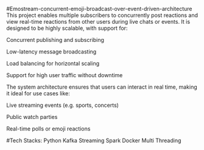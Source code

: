 #Emostream-concurrent-emoji-broadcast-over-event-driven-architecture
This project enables multiple subscribers to concurrently post reactions and view real-time reactions from other users during live chats or events. It is designed to be highly scalable, with support for:

Concurrent publishing and subscribing

Low-latency message broadcasting

Load balancing for horizontal scaling

Support for high user traffic without downtime

The system architecture ensures that users can interact in real time, making it ideal for use cases like:

Live streaming events (e.g. sports, concerts)

Public watch parties

Real-time polls or emoji reactions

#Tech Stacks:
Python
Kafka
Streaming Spark
Docker
Multi Threading

